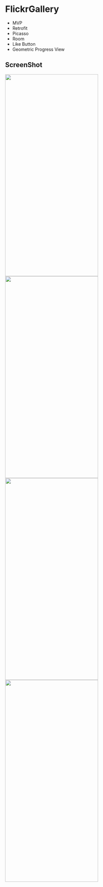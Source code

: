 # FlickrGallery

* MVP
* Retrofit
* Picasso
* Room
* Like Button
* Geometric Progress View

## ScreenShot

<img src="https://user-images.githubusercontent.com/33349059/81033229-6db6e800-8e9b-11ea-9cf5-f5879d1a7908.jpg" width="300" height="650"> 
<img src="https://user-images.githubusercontent.com/33349059/81033259-9343f180-8e9b-11ea-931a-24a6dc9a8623.jpg" width="300" height="650"> 
<img src="https://user-images.githubusercontent.com/33349059/81033275-a2c33a80-8e9b-11ea-8662-a94551f95278.jpg" width="300" height="650"> 
<img src="https://user-images.githubusercontent.com/33349059/81033286-afe02980-8e9b-11ea-8a04-12f4aade80c8.jpg" width="300" height="650"> 
